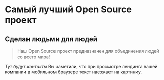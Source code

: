 # Самый лучший Open Source проект

## Сделан людьми для людей

> Наш Open Source проект предназначен для объединения людей со всего мира!

_Тут будут контакты_
Вы заметили, что при просмотре лендинга вашей компании в мобильном браузере текст наезжает на картинку.
